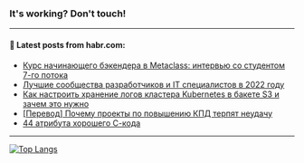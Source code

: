 ### It's working? Don't touch!

---
<!--
#### 🛠️ Technical stack:

![C++](https://img.shields.io/badge/C++-informational?logo=c%2B%2B&style=flat&logoColor=white&color=9C033A)
![Java](https://img.shields.io/badge/Java-informational?logo=java&style=flat&logoColor=white&color=007396)
![Kotlin](https://img.shields.io/badge/Kotlin-informational?logo=Kotlin&style=flat&logoColor=white&color=0095D5)
![JS](https://img.shields.io/badge/JS-informational?logo=javaScript&style=flat&logoColor=black&color=F7Df1E) <br>
![HTML5](https://img.shields.io/badge/HTML5-informational?logo=html5&style=flat&logoColor=white&color=E34F26)
![CSS3](https://img.shields.io/badge/CSS3-informational?logo=css3&style=flat&logoColor=white&color=157286)
![Sass](https://img.shields.io/badge/Saas-informational?logo=sass&style=flat&logoColor=white&color=hotpink)
![PHP](https://img.shields.io/badge/PHP-informational?logo=php&style=flat&logoColor=white&color=777BB4) <br>
![WebPAck](https://img.shields.io/badge/WebPack-informational?logo=webPack&style=flat&logoColor=white&color=FF6F00)
![Bootstrap](https://img.shields.io/badge/Bootstrap-informational?logo=Bootstrap&style=flat&logoColor=white&color=7952B3)
![MySQL](https://img.shields.io/badge/MySQL-informational?logo=MySQL&style=flat&logoColor=white&color=00f) <br>
![NodeJS](https://img.shields.io/badge/NodeJS-informational?logo=node.js&style=flat&logoColor=white&color=43853D)
![Spring](https://img.shields.io/badge/Spring-informational?logo=Spring&style=flat&logoColor=white&color=0A9EDC)
![Angular](https://img.shields.io/badge/Vue-informational?logo=vue.js&style=flat&logoColor=white&color=red)
![Git](https://img.shields.io/badge/Git-informational?logo=git&style=flat&logoColor=white&color=darkorange)

___
-->

#### 💬 Latest posts from habr.com:

<!-- BLOG-POST-LIST:START -->
- [Курс начинающего бэкендера в Metaclass: интервью со студентом 7-го потока](https://habr.com/ru/post/679110/?utm_source=habrahabr&utm_medium=rss&utm_campaign=679110)
- [Лучшие сообщества разработчиков и IT специалистов в 2022 году](https://habr.com/ru/post/679272/?utm_source=habrahabr&utm_medium=rss&utm_campaign=679272)
- [Как настроить хранение логов кластера Kubernetes в бакете S3 и зачем это нужно](https://habr.com/ru/post/677860/?utm_source=habrahabr&utm_medium=rss&utm_campaign=677860)
- [[Перевод] Почему проекты по повышению КПД терпят неудачу](https://habr.com/ru/post/677496/?utm_source=habrahabr&utm_medium=rss&utm_campaign=677496)
- [44 атрибута хорошего С-кода](https://habr.com/ru/post/679256/?utm_source=habrahabr&utm_medium=rss&utm_campaign=679256)
<!-- BLOG-POST-LIST:END -->

---

[![Top Langs](https://github-readme-stats.vercel.app/api/top-langs/?username=zloylis&layout=compact&hide_border=true&theme=dracula)](https://github.com/zloylis)
